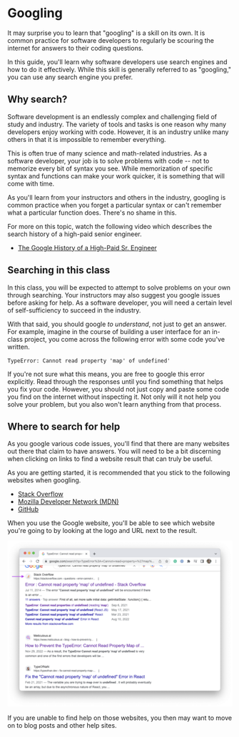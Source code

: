 # Googling

It may surprise you to learn that "googling" is a skill on its own. It is common practice for software developers to regularly be scouring the internet for answers to their coding questions.

In this guide, you'll learn why software developers use search engines and how to do it effectively. While this skill is generally referred to as "googling," you can use any search engine you prefer.

## Why search?

Software development is an endlessly complex and challenging field of study and industry. The variety of tools and tasks is one reason why many developers enjoy working with code. However, it is an industry unlike many others in that it is impossible to remember everything.

This is often true of many science and math-related industries. As a software developer, your job is to solve problems with code -- not to memorize every bit of syntax you see. While memorization of specific syntax and functions can make your work quicker, it is something that will come with time.

As you'll learn from your instructors and others in the industry, googling is common practice when you forget a particular syntax or can't remember what a particular function does. There's no shame in this.

For more on this topic, watch the following video which describes the search history of a high-paid senior engineer.

- [The Google History of a High-Paid Sr. Engineer](https://www.youtube.com/watch?v=LW9pT246LrI)

## Searching in this class

In this class, you will be expected to attempt to solve problems on your own through searching. Your instructors may also suggest you google issues before asking for help. As a software developer, you will need a certain level of self-sufficiency to succeed in the industry.

With that said, you should google _to understand_, not just to get an answer. For example, imagine in the course of building a user interface for an in-class project, you come across the following error with some code you've written.

```
TypeError: Cannot read property 'map' of undefined'
```

If you're not sure what this means, you are free to google this error explicitly. Read through the responses until you find something that helps you fix your code. However, you should not just copy and paste some code you find on the internet without inspecting it. Not only will it not help you solve your problem, but you also won't learn anything from that process.

## Where to search for help

As you google various code issues, you'll find that there are many websites out there that claim to have answers. You will need to be a bit discerning when clicking on links to find a website result that can truly be useful.

As you are getting started, it is recommended that you stick to the following websites when googling.

- [Stack Overflow](https://stackoverflow.com)
- [Mozilla Developer Network (MDN)](https://developer.mozilla.org/)
- [GitHub](https://github.com)

When you use the Google website, you'll be able to see which website you're going to by looking at the logo and URL next to the result.

![Google results](./assets/google-results.png)

If you are unable to find help on those websites, you then may want to move on to blog posts and other help sites.
